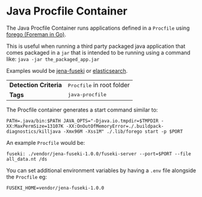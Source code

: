 # Java Procfile Container
The Java Procfile Container runs applications defined in a `Procfile` using [forego (Foreman in Go)](https://github.com/ddollar/forego).

This is useful when running a third party packaged java application that comes packaged in a `jar`
that is intended to be running using a command like: `java -jar the_packaged_app.jar`

Examples would be [jena-fuseki](http://jena.apache.org/documentation/serving_data/) or [elasticsearch](http://www.elasticsearch.org/).

<table>
  <tr>
    <td><strong>Detection Criteria</strong></td><td><tt>Procfile</tt> in root folder</td>
  </tr>
  <tr>
    <td><strong>Tags</strong></td><td><tt>java-procfile</tt></td>
  </tr>
</table>

The Procfile container generates a start command similar to:

```
PATH=.java/bin:$PATH JAVA_OPTS="-Djava.io.tmpdir=$TMPDIR -XX:MaxPermSize=13107K -XX:OnOutOfMemoryError=./.buildpack-diagnostics/killjava -Xmx96M -Xss1M" ./.lib/forego start -p $PORT
```

An example `Procfile` would be:

```
fuseki: ./vendor/jena-fuseki-1.0.0/fuseki-server --port=$PORT --file all_data.nt /ds
```

You can set additional environment variables by having a `.env` file alongside the `Procfile` eg:

```
FUSEKI_HOME=vendor/jena-fuseki-1.0.0
```